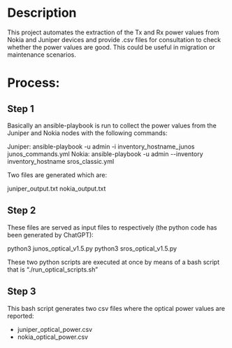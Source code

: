 # Description
This project automates the extraction of the Tx and Rx power values from Nokia and Juniper devices and provide .csv files for consultation to check whether the power values are good. This could be useful in migration or maintenance scenarios.

# Process:
## Step 1
Basically an ansible-playbook is run to collect the power values from the Juniper and Nokia nodes with the following commands:

Juniper: ansible-playbook -u admin -i inventory_hostname_junos junos_commands.yml
Nokia: ansible-playbook -u admin --inventory inventory_hostname sros_classic.yml

Two files are generated which are:

juniper_output.txt
nokia_output.txt

## Step 2
These files are served as input files to respectively (the python code has been generated by ChatGPT):

python3 junos_optical_v1.5.py
python3 sros_optical_v1.5.py

These two python scripts are executed at once by means of a bash script that is “./run_optical_scripts.sh”

## Step 3
This bash script generates two csv files where the optical power values are reported:

-	juniper_optical_power.csv
-	nokia_optical_power.csv
